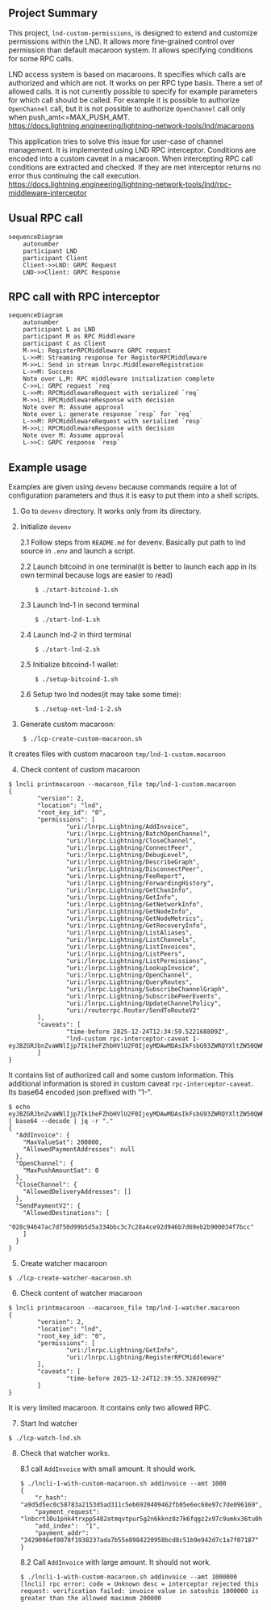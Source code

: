 ## Project Summary

This project, `lnd-custom-permissions`, is designed to extend and customize permissions within the LND. It allows more fine-grained control over permission than default macaroon system.
It allows specifying conditions for some RPC calls.

LND access system is based on macaroons. It specifies which calls are authorized and which are not. It works on per RPC type basis. There a set of allowed calls. It is not currently possible to specify for example parameters for which call should be called. For example it is possible to authorize `OpenChannel` call, but it is not possible to authorize `OpenChannel` call only when push_amt<=MAX_PUSH_AMT.
https://docs.lightning.engineering/lightning-network-tools/lnd/macaroons

This application tries to solve this issue for user-case of channel management. 
It is implemented using LND RPC interceptor. Conditions are encoded into a custom caveat in a macaroon.
When intercepting RPC call conditions are extracted and checked. If they are met interceptor returns no error thus continuing the call execution.
https://docs.lightning.engineering/lightning-network-tools/lnd/rpc-middleware-interceptor

## Usual RPC call
```mermaid
sequenceDiagram
	autonumber
    participant LND
    participant Client
    Client->>LND: GRPC Request
    LND->>Client: GRPC Response 
```

## RPC call with RPC interceptor
```mermaid
sequenceDiagram
	autonumber
    participant L as LND
    participant M as RPC Middleware
    participant C as Client
    M->>L: RegisterRPCMiddleware GRPC request
    L->>M: Streaming response for RegisterRPCMiddleware
    M->>L: Send in stream lnrpc.MiddlewareRegistration
    L->>M: Success
    Note over L,M: RPC middleware initialization complete
	C->>L: GRPC request `req`
	L->>M: RPCMiddlewareRequest with serialized `req`
	M->>L: RPCMiddlewareResponse with decision
	Note over M: Assume approval
	Note over L: generate response `resp` for `req`
	L->>M: RPCMiddlewareRequest with serialized `resp`
	M->>L: RPCMiddlewareResponse with decision
	Note over M: Assume approval
	L->>C: GRPC response `resp`
```

## Example usage
Examples are given using `devenv` because commands require a lot of configuration parameters and thus it is easy to put them into a shell scripts.

1. Go to `devenv` directory. It works only from its directory.

2. Initialize `devenv`
    
    2.1 Follow steps from `README.md` for devenv. Basically put path to lnd source in `.env` and launch a script.
    
    2.2 Launch bitcoind in one terminal(it is better to launch each app in its own terminal because logs are easier to read)
    ```shell
        $ ./start-bitcoind-1.sh
    ```

    2.3 Launch lnd-1 in second terminal
    ```
        $ ./start-lnd-1.sh
    ```

    2.4 Launch lnd-2 in third terminal
    ```
        $ ./start-lnd-2.sh
    ```

    2.5 Initialize bitcoind-1 wallet:
    ```
        $ ./setup-bitcoind-1.sh
    ```

    2.6 Setup two lnd nodes(it may take some time):
    ```
        $ ./setup-net-lnd-1-2.sh
    ```

3. Generate custom macaroon:
```
    $ ./lcp-create-custom-macaroon.sh
```
It creates files with custom macaroon `tmp/lnd-1-custom.macaroon`

4. Check content of custom macaroon
``` shell
$ lncli printmacaroon --macaroon_file tmp/lnd-1-custom.macaroon
{
        "version": 2,
        "location": "lnd",
        "root_key_id": "0",
        "permissions": [
                "uri:/lnrpc.Lightning/AddInvoice",
                "uri:/lnrpc.Lightning/BatchOpenChannel",
                "uri:/lnrpc.Lightning/CloseChannel",
                "uri:/lnrpc.Lightning/ConnectPeer",
                "uri:/lnrpc.Lightning/DebugLevel",
                "uri:/lnrpc.Lightning/DescribeGraph",
                "uri:/lnrpc.Lightning/DisconnectPeer",
                "uri:/lnrpc.Lightning/FeeReport",
                "uri:/lnrpc.Lightning/ForwardingHistory",
                "uri:/lnrpc.Lightning/GetChanInfo",
                "uri:/lnrpc.Lightning/GetInfo",
                "uri:/lnrpc.Lightning/GetNetworkInfo",
                "uri:/lnrpc.Lightning/GetNodeInfo",
                "uri:/lnrpc.Lightning/GetNodeMetrics",
                "uri:/lnrpc.Lightning/GetRecoveryInfo",
                "uri:/lnrpc.Lightning/ListAliases",
                "uri:/lnrpc.Lightning/ListChannels",
                "uri:/lnrpc.Lightning/ListInvoices",
                "uri:/lnrpc.Lightning/ListPeers",
                "uri:/lnrpc.Lightning/ListPermissions",
                "uri:/lnrpc.Lightning/LookupInvoice",
                "uri:/lnrpc.Lightning/OpenChannel",
                "uri:/lnrpc.Lightning/QueryRoutes",
                "uri:/lnrpc.Lightning/SubscribeChannelGraph",
                "uri:/lnrpc.Lightning/SubscribePeerEvents",
                "uri:/lnrpc.Lightning/UpdateChannelPolicy",
                "uri:/routerrpc.Router/SendToRouteV2"
        ],
        "caveats": [
                "time-before 2025-12-24T12:34:59.522168809Z",
                "lnd-custom rpc-interceptor-caveat 1-eyJBZGRJbnZvaWNlIjp7Ik1heFZhbHVlU2F0IjoyMDAwMDAsIkFsbG93ZWRQYXltZW50QWRkcmVzc2VzIjpudWxsfSwiT3BlbkNoYW5uZWwiOnsiTWF4UHVzaEFtb3VudFNhdCI6MH0sIkNsb3NlQ2hhbm5lbCI6eyJBbGxvd2VkRGVsaXZlcnlBZGRyZXNzZXMiOltdfSwiU2VuZFBheW1lbnRWMiI6eyJBbGxvd2VkRGVzdGluYXRpb25zIjpbIjAyOGM5NDY0N2FjN2RmNTBkOTliNWQ1YTMzNGJiYzNjN2MyOGE0Y2U5MmQ5NDZiN2Q2OWViMmI5MDAwMzRmN2JjYyJdfX0="
        ]
}
```

It contains list of authorized call and some custom information. This additional information is stored in custom caveat `rpc-interceptor-caveat`. Its base64 encoded json prefixed with "1-".
```shell
$ echo eyJBZGRJbnZvaWNlIjp7Ik1heFZhbHVlU2F0IjoyMDAwMDAsIkFsbG93ZWRQYXltZW50QWRkcmVzc2VzIjpudWxsfSwiT3BlbkNoYW5uZWwiOnsiTWF4UHVzaEFtb3VudFNhdCI6MH0sIkNsb3NlQ2hhbm5lbCI6eyJBbGxvd2VkRGVsaXZlcnlBZGRyZXNzZXMiOltdfSwiU2VuZFBheW1lbnRWMiI6eyJBbGxvd2VkRGVzdGluYXRpb25zIjpbIjAyOGM5NDY0N2FjN2RmNTBkOTliNWQ1YTMzNGJiYzNjN2MyOGE0Y2U5MmQ5NDZiN2Q2OWViMmI5MDAwMzRmN2JjYyJdfX0= | base64 --decode | jq -r "."
{
  "AddInvoice": {
    "MaxValueSat": 200000,
    "AllowedPaymentAddresses": null
  },
  "OpenChannel": {
    "MaxPushAmountSat": 0
  },
  "CloseChannel": {
    "AllowedDeliveryAddresses": []
  },
  "SendPaymentV2": {
    "AllowedDestinations": [
      "028c94647ac7df50d99b5d5a334bbc3c7c28a4ce92d946b7d69eb2b900034f7bcc"
    ]
  }
}
```

5. Create watcher macaroon
```shell
$ ./lcp-create-watcher-macaroon.sh
```

6. Check content of watcher macaroon
```shell
$ lncli printmacaroon --macaroon_file tmp/lnd-1-watcher.macaroon
{
        "version": 2,
        "location": "lnd",
        "root_key_id": "0",
        "permissions": [
                "uri:/lnrpc.Lightning/GetInfo",
                "uri:/lnrpc.Lightning/RegisterRPCMiddleware"
        ],
        "caveats": [
                "time-before 2025-12-24T12:39:55.32826099Z"
        ]
}
```
It is very limited macaroon. It contains only two allowed RPC.

7. Start lnd watcher
```shell
$ ./lcp-watch-lnd.sh
```

8. Check that watcher works.

    8.1 call `AddInvoice` with small amount. It should work.
    ```shell
    $ ./lncli-1-with-custom-macaroon.sh addinvoice --amt 1000
    {
        "r_hash":  "a9d5d5ec0c58783a2153d5ad311c5eb6920409462fb05e6ec68e97c7de096169",
        "payment_request":  "lnbcrt10u1pnk4trxpp5482atmqvtpur5g2n6kknz8z7k6fqgz2x97c9umkx36tu0hsfv95sdqqcqzzsxqyz5vqsp5ys5sjmhcq783jwpr0td8k40gnppzp9vtekx9rw0fgtturflswxrs9qxpqysgqcux7zy4uvcqemtv8gp00qwyf29ssnclp48n64uectzhcxdj5l9uyahtd7ryuu3r65au0vfcwmjujvvasecqguyyclrgr0584st690acq00hg4f",
        "add_index":  "1",
        "payment_addr":  "2429096ef8078f1938237ada7b55e8984220958bcd8c51b9e942d7c1a7f07187"
    }
    ```

    8.2 Call `AddInvoice` with large amount. It should not work.
    ```shell
    $ ./lncli-1-with-custom-macaroon.sh addinvoice --amt 1000000
    [lncli] rpc error: code = Unknown desc = interceptor rejected this request: verification failed: invoice value in satoshis 1000000 is greater than the allowed maximum 200000
    ```
